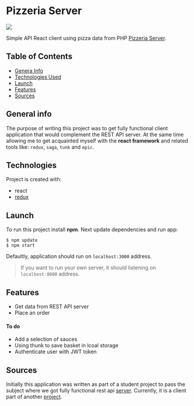 # Pizzeria Server 
![](https://shields.io/travis/kentcdodds/starwars-names.svg)

Simple API React client using pizza data from PHP [Pizzeria Server](https://github.com/kabix09/PizzeriaServer).

## Table of Contents
* [Genera Info](#general-info)
* [Technologies Used](#technologies)
* [Launch](#launch)
* [Features](#features)
* [Sources](#sources)

## General info
The purpose of writing this project was to get fully functional client application that would complement the REST API server. 
At the same time allowing me to get acquainted myself with the **react framework** and related tools like: `redux`, `saga`, `tunk` and `epic`.

## Technologies
Project is created with:
* react
* [redux](https://react-redux.js.org/)

## Launch
To run this project install **npm**. Next update dependencies and run app:
```
$ npm update
$ npm start
```
Defaultly, application should run on `localhost:3000` address.
>If you want to run your own server, it should listening on `localhost:8000` address.

## Features
* Get data from REST API server
* Place an order 
#### To do
* Add a selection of sauces 
* Using thunk to save basket in lcoal storage
* Authenticate user with JWT token

## Sources
Initially this application was written as part of a student project to pass the subject where we got fully functional rest api [server](https://github.com/DzixxxVizlib/UAM-WMI-NFW). Currently, it is a client part of another [project](https://github.com/kabix09/PizzeriaServer).